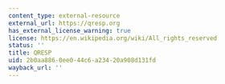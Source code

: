 ```yaml
---
content_type: external-resource
external_url: https://qresp.org
has_external_license_warning: true
license: https://en.wikipedia.org/wiki/All_rights_reserved
status: ''
title: QRESP
uid: 2b0aa886-0ee0-44c6-a234-20a908d131fd
wayback_url: ''
---
```

